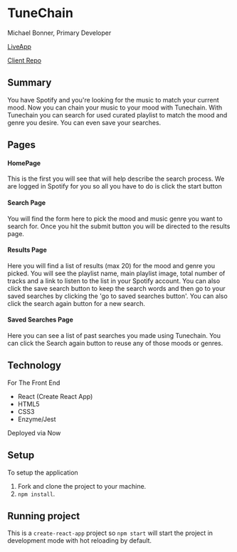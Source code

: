 # TuneChain 

Michael Bonner, Primary Developer

[LiveApp](https://tunechain-app.mdb1710.now.sh)

[Client Repo](https://github.com/mdb1710/tunechainclient_final)

## Summary

You have Spotify and you're looking for the music to match your current mood. Now you can chain your music to your mood with Tunechain.  With Tunechain you can search for used curated playlist to match the mood and genre you desire.  You can even save your searches.

## Pages

#### HomePage

This is the first you will see that will help describe the search process.  We are logged in Spotify for you so all you have to do is click the start button

#### Search Page

You will find the form here to pick the mood and music genre you want to search for.  Once you hit the submit button you will be directed to the results page.



#### Results Page

Here you will find a list of results (max 20) for the mood and genre you picked.  You will see the playlist name, main playlist image, total number of tracks and a link to listen to the list in your Spotify account.  You can also click the save search button to keep the search words and then go to your saved searches by clicking the 'go to saved searches button'. You can also click the search again button for a new search.



#### Saved Searches Page


Here you can see a list of past searches you made using Tunechain. You can click the Search again button to reuse any of those moods or genres.

## Technology



For The Front End
- React (Create React App)
- HTML5
- CSS3
- Enzyme/Jest

Deployed via Now



## Setup

To setup the application

1. Fork and clone the project to your machine.
2. `npm install`.

## Running project

This is a `create-react-app` project so `npm start` will start the project in development mode with hot reloading by default.

